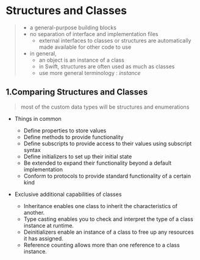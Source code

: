 # Structures and Classes
> * a general-purpose building blocks
> * no separation of interface and implementation files
>   * external interfaces to classes or structures are automatically made available for other code to use
> * in general, 
>   * an object is an instance of a class
>   * in Swift, structures are often used as much as classes
>   * use more general terminology : *instance*


## 1.Comparing Structures and Classes
> most of the custom data types will be structures and enumerations
* Things in common
  * Define properties to store values
  * Define methods to provide functionality
  * Define subscripts to provide access to their values using subscript syntax
  * Define initializers to set up their initial state
  * Be extended to expand their functionality beyond a default implementation
  * Conform to protocols to provide standard functionality of a certain kind

* Exclusive additional capabilities of classes
  * Inheritance enables one class to inherit the characteristics of another.
  * Type casting enables you to check and interpret the type of a class instance at runtime.
  * Deinitializers enable an instance of a class to free up any resources it has assigned.
  * Reference counting allows more than one reference to a class instance.
